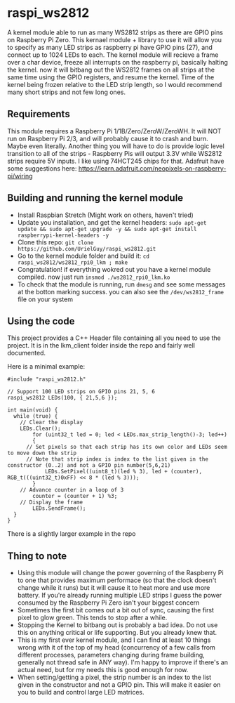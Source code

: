 # raspi_ws2812
A kernel module able to run as many WS2812 strips as there are GPIO pins on Raspberry Pi Zero. 
This kernael module + library to use it will allow you to specify as many LED strips as raspberry pi have GPIO pins (27), and connect up to 1024 LEDs to each. The kernel module will recieve a frame over a char device, freeze all interrupts on the raspberry pi, basically halting the kernel. now it will bitbang out the WS2812 frames on all strips at the same time using the GPIO registers, and resume the kernel. Time of the kernel being frozen relative to the LED strip length, so I would recommend many short strips and not few long ones.

## Requirements
This module requires a Raspberry Pi 1/1B/Zero/ZeroW/ZeroWH. It will NOT run on Raspberry Pi 2/3, and will probably cause it to crash and burn. Maybe even literally.
Another thing you will have to do is provide logic level transition to all of the strips - Raspberry Pis will output 3.3V while WS2812 strips require 5V inputs. I like using 74HCT245 chips for that. Adafruit have some suggestions here: https://learn.adafruit.com/neopixels-on-raspberry-pi/wiring

## Building and running the kernel module
* Install Raspbian Stretch (Might work on others, haven't tried) 
* Update you installation, and get the kernel headers: `sudo apt-get update && sudo apt-get upgrade -y && sudo apt-get install raspberrypi-kernel-headers -y`
* Clone this repo: `git clone https://github.com/UrielGuy/raspi_ws2812.git`
* Go to the kernel module folder and build it: `cd raspi_ws2812/ws2812_rpi0_lkm ; make`
* Congratulation! if everything wokred out you have a kernel module compiled. now just run `insmod ./ws2812_rpi0_lkm.ko`
* To check that the module is running, run `dmesg` and see some messages at the botton marking success. you can also see the `/dev/ws2812_frame` file on your system

## Using the code
This project provides a C++ Header file containing all you need to use the project. It is in the lkm_client folder inside the repo and fairly well documented. 

Here is a minimal example:
```
#include "raspi_ws2812.h"

// Support 100 LED strips on GPIO pins 21, 5, 6
raspi_ws2812 LEDs(100, { 21,5,6 });

int main(void) {
  while (true) {
    // Clear the display
    LEDs.Clear();
		for (uint32_t led = 0; led < LEDs.max_strip_length()-3; led++)
		{
      // Set pixels so that each strip has its own color and LEDs seem to move down the strip
      // Note that strip index is index to the list given in the constructor (0..2) and not a GPIO pin number(5,6,21)
			LEDs.SetPixel((uint8_t)(led % 3), led + (counter), RGB_t(((uint32_t)0xFF) << 8 * (led % 3)));
		}
    // Advance counter in a loop of 3
		counter = (counter + 1) %3;
    // Display the frame
		LEDs.SendFrame();
  }
}
```
There is a slightly larger example in the repo

## Thing to note
* Using this module will change the power governing of the Raspberry Pi to one that provides maximum performace (so that the clock doesn't change while it runs) but it will cause it to heat more and use more battery. If you're already running multiple LED strips I guess the power consumed by the Raspberry Pi Zero isn't your biggest concern
* Sometimes the first bit comes out a bit out of sync, causing the first pixel to glow green. This tends to stop after a while. 
* Stopping the Kernel to bitbang out is probably a bad idea. Do not use this on anything critical or life supporting. But you already knew that. 
* This is my first ever kernel module, and I can find at least 10 things wrong with it of the top of my head (concurrency of a few calls from different processes, parameters changing during frame building, generally not thread safe in ANY way). I'm happy to improve if there's an actual need, but for my needs this is good enough for now. 
* When setting/getting a pixel, the strip number is an index to the list given in the constructor and not a GPIO pin. This will make it easier on you to build and control large LED matrices.
